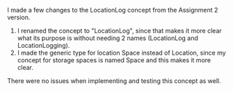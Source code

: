 I made a few changes to the LocationLog concept from the Assignment 2 version. 

1. I renamed the concept to "LocationLog", since that makes it more clear what its purpose is without needing 2 names (LocationLog and LocationLogging).
2. I made the generic type for location Space instead of Location, since my concept for storage spaces is named Space and this makes it more clear.

There were no issues when implementing and testing this concept as well. 